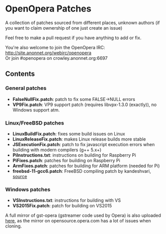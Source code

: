 # OpenOpera Patches
A collection of patches sourced from different places, unknown authors (if you want to claim ownership of one just create an issue)

Feel free to make a pull request if you have anything to add or fix.

You're also welcome to join the OpenOpera IRC: http://site.anonnet.org/webirc/openopera  
Or join #openopera on crowley.anonnet.org:6697

## Contents

### General patches
- **FalseNullFix.patch**: patch to fix some FALSE->NULL errors
- **VP9Fix.patch**: VP9 support patch (requires libvpx-1.3.0 (exactly)), no Windows support atm.

### Linux/FreeBSD patches
- **LinuxBuildFix.patch**: fixes some build issues on Linux
- **LinuxReleaseFix.patch**: makes Linux release builds more stable
- **JSExecutionFix.patch**: patch to fix javascript execution errors when building with modern compilers (g++ 5.x+)
- **PiInstructions.txt**: instructions on building for Raspberry Pi
- **PiFixes.patch**: patches for building on Raspberry Pi
- **ArmFixes.patch**: patches for building for ARM platform (needed for Pi)
- **freebsd-11-gcc6.patch**: FreeBSD compiling patch by kandeshvari, [source](https://gist.github.com/kandeshvari/6e69327fb017ea95bced85c6f297a29f)

### Windows patches
- **VSInstructions.txt**: instructions for building with VS
- **VS2015Fix.patch**: patch for building on VS2015

A full mirror of gst-opera (gstreamer code used by Opera) is also uploaded [here](http://www22.zippyshare.com/v/Wp1PrPRW/file.html), as the mirror on opensource.opera.com has a lot of issues when cloning.
